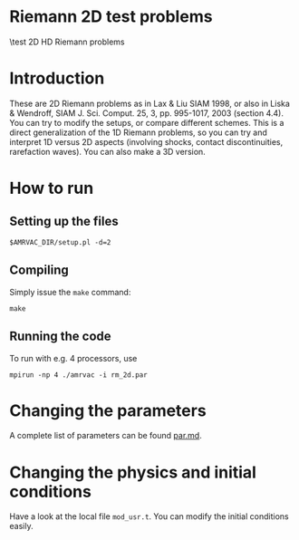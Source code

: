 # Riemann 2D test problems

\test 2D HD Riemann problems

# Introduction

These are 2D Riemann problems as in Lax & Liu SIAM 1998, or also in Liska & Wendroff, SIAM J. Sci. Comput.
25, 3, pp. 995-1017, 2003 (section 4.4). You can try to modify the setups, or
compare different schemes. This is a direct generalization of the 1D Riemann
problems, so you can try and interpret 1D versus 2D
aspects (involving shocks, contact discontinuities, rarefaction waves). You can
also make a 3D version.

# How to run

## Setting up the files

    $AMRVAC_DIR/setup.pl -d=2

## Compiling

Simply issue the `make` command:

    make

## Running the code

To run with e.g. 4 processors, use

    mpirun -np 4 ./amrvac -i rm_2d.par

# Changing the parameters

A complete list of parameters can be found [par.md](par.md).

# Changing the physics and initial conditions

Have a look at the local file `mod_usr.t`. You can modify the 
initial conditions easily.
